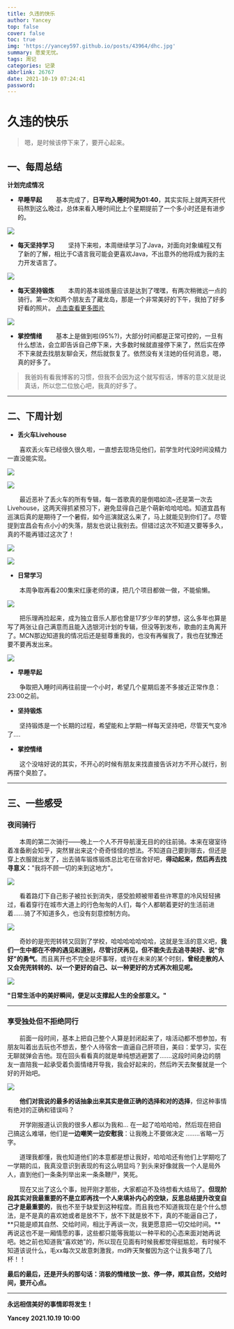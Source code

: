 ```yaml
---
title: 久违的快乐
author: Yancey
top: false
cover: false
toc: true
img: 'https://yancey597.github.io/posts/43964/dhc.jpg'
summary: 愿爱无忧。
tags: 周记
categories: 记录
abbrlink: 26767
date: 2021-10-19 07:24:41
password:
---
```


# 久违的快乐

> 嗯，是时候该停下来了，要开心起来。

## 一、每周总结
**计划完成情况**

 - **早睡早起**
&emsp;&emsp;基本完成了，**日平均入睡时间为01:40**，其实实际上就两天肝代码熬到这么晚过，总体来看入睡时间比上个星期提前了一个多小时还是有进步的。

<img src="https://yancey597.github.io/posts/26767/sleep.jpg#pic_center"></img>

- **每天坚持学习**
&emsp;&emsp;坚持下来啦，本周继续学习了Java，对面向对象编程又有了新的了解，相比于C语言我可能会更喜欢Java，不出意外的他将成为我的主力开发语言了。

<img src="https://yancey597.github.io/posts/26767/note.jpg#pic_center"></img>

- **每天坚持锻炼**
&emsp;&emsp;本周的基本锻炼量应该是达到了嘿嘿，有两次稍微远一点的骑行。第一次和两个朋友去了藏龙岛，那是一个非常美好的下午，我拍了好多好看的照片。
[点击查看更多图片](https://weibo.com/5316637941/KCgLPfPtA)

<img src="https://yancey597.github.io/posts/26767/me.jpg#pic_center"></img>

- **掌控情绪**
&emsp;&emsp;基本上是做到啦(95%?)，大部分时间都是正常可控的，一旦有什么想法，会立即告诉自己停下来，大多数时候就直接停下来了，然后实在停不下来就去找朋友聊会天，然后就恢复了。依然没有关注她的任何消息，嗯，真的好多了。

>我爸妈有看我博客的习惯，但我不会因为这个就写假话，博客的意义就是说真话，所以您二位放心吧，我真的好多了。

---

## 二、下周计划
- **丢火车Livehouse**

&emsp;&emsp;喜欢丢火车已经很久很久啦，一直想去现场见他们，前学生时代没时间没精力一直没能实现。

<img src="https://yancey597.github.io/posts/26767/yc.jpg#pic_center"></img>

<img src="https://yancey597.github.io/posts/26767/picket.jpg#pic_center"></img>

&emsp;&emsp;最近恶补了丢火车的所有专辑，每一首歌真的是倒唱如流~还是第一次去Livehouse，这两天得抓紧预习下，避免显得自己是个萌新哈哈哈哈。知道宜昌有巡演后真的是期待了一个暑假，如今巡演就这么来了，马上就能见到你们了。尽管提到宜昌会有点小小的失落，朋友也说让我别去。但错过这次不知道又要等多久，真的不能再错过这次了！

<img src="https://yancey597.github.io/posts/26767/gedan.jpg#pic_center"></img>

<img src="https://yancey597.github.io/posts/26767/gedan1.jpg#pic_center"></img>

- **日常学习**

&emsp;&emsp;本周争取再看200集宋红康老师的课，把几个项目都做一做，不能偷懒。

<img src="https://yancey597.github.io/posts/26767/java.jpg#pic_center"></img>

&emsp;&emsp;把乐理再捡起来，成为独立音乐人那也曾是17岁少年的梦想，这么多年也算是写了两张让自己满意而且能入选银河计划的专辑，但没等到发布，歌曲的主角离开了。MCN那边知道我的情况后还是挺尊重我的，也没有再催我了，我也在犹豫还要不要再发出来。

<img src="https://yancey597.github.io/posts/26767/song.jpg#pic_center"></img>

- **早睡早起**

&emsp;&emsp;争取把入睡时间再往前提一个小时，希望几个星期后差不多接近正常作息：23:00之前。

- **坚持锻炼**

&emsp;&emsp;坚持锻炼是一个长期的过程，希望能和上学期一样每天坚持吧，尽管天气变冷了....

- **掌控情绪**

&emsp;&emsp;这个没啥好说的其实，不开心的时候有朋友来找直接告诉对方不开心就行，别再摆个臭脸了。

---
## 三、一些感受

### 夜间骑行

&emsp;&emsp;本周的第二次骑行——晚上一个人不开导航漫无目的的往前骑。本来在寝室待着准备刷会知乎，突然冒出来这个奇奇怪怪的想法。不知道自己要到哪去，但还是穿上衣服就出发了，出去骑车锻炼锻炼总比宅在宿舍好吧，**得动起来，然后再去找寻意义：**"我将不顾一切的来到这地方"。

<img src="https://yancey597.github.io/posts/26767/dhc.jpg#pic_center"></img>


&emsp;&emsp;看着路灯下自己影子被拉长到消失，感受脸颊被带着些许寒意的冷风轻轻拂过，看着穿行在城市大道上的行色匆匆的人们，每个人都朝着更好的生活前进着......骑了不知道多久，也没有刻意控制方向。

<img src="https://yancey597.github.io/posts/26767/road.jpg#pic_center"></img>


&emsp;&emsp;奇妙的是兜兜转转又回到了学校，哈哈哈哈哈哈哈，这就是生活的意义吧，**我们一生中都在不停的遇见和道别，尽管讨厌再见，但不能失去去追寻美好、说"你好"的勇气**。而且离开也不完全是坏事呀，或许在未来的某个时刻，**曾经走散的人又会兜兜转转的、以一个更好的自己、以一种更好的方式再次相见呢。**

<img src="https://yancey597.github.io/posts/26767/life.jpg#pic_center"></img>


**"日常生活中的美好瞬间，便足以支撑起人生的全部意义。"**

---

### 享受独处但不拒绝同行

&emsp;&emsp;前面一段时间，基本上把自己整个人算是封闭起来了，啥活动都不想参加，有朋友叫着出去玩也不想去，整个人待宿舍一直逼自己肝项目，美曰：爱学习，实在无聊就弹会吉他。现在回头看看真的就是单纯想逃避罢了.......这段时间身边的朋友一直陪我一起承受着负面情绪开导我，我会好起来的，然后昨天去聚餐就是一个好的开始吧。

<img src="https://yancey597.github.io/posts/26767/weibo.jpg#pic_center"></img>

&emsp;&emsp;**他们对我说的最多的话抽象出来其实是做正确的选择和对的选择**，但这种事情有绝对的正确和错误吗？

&emsp;&emsp;开学刚报道认识我的很多人都以为我和... 在一起了哈哈哈哈，然后现在把自己搞这么难堪，他们是**一边嘲笑一边安慰我**：让我晚上不要做决定 ........省略一万字。

&emsp;&emsp;道理我都懂，我也知道他们的本意都是想让我好，哈哈哈还有他们上学期吃了一学期的瓜，我真没意识到表现的有这么明显吗？到头来好像就我一个人是局外人，直到他们一条条列举出来一条条鞭尸，笑死。

&emsp;&emsp;现在又出了这么个事，抛开刚才那些，大家都迫不及待想看大结局了。**但现阶段其实对我最重要的不是立即再找一个人来填补内心的空缺，反思总结提升改变自己才是最重要的**，我也不至于缺爱到这种程度。而且我也不知道我现在是个什么想法，是不是真的喜欢她或者是放不下，放不下就是放不下，真的不能逼自己了，**只能是顺其自然、交给时间，相比于再谈一次，我更愿意把一切交给时间。**再说这也不是一厢情愿的事，这些都只能等我能以一种平和的心态来面对她再说吧。她之前也知道我“喜欢她”的，所以现在见面有时候我都觉得挺尴尬，有时候不知道该说什么，毛xx每次又故意刺激我，md昨天聚餐因为这个让我多喝了几杯！！   

**最后的最后，还是开头的那句话：消极的情绪放一放、停一停，顺其自然，交给时间，要开心点。**


---
**永远相信美好的事情即将发生！**

**Yancey**
**2021.10.19 10:00**